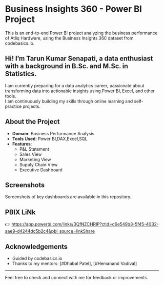 # Business Insights 360 - Power BI Project

This is an end-to-end Power BI project analyzing the business performance of Atliq Hardware, using the Business Insights 360 dataset from codebasics.io.

## Hi! I’m Tarun Kumar Senapati, a data enthusiast with a background in B.Sc. and M.Sc. in Statistics.  
   I am currently preparing for a data analytics career, passionate about transforming data into actionable insights using Power BI, Excel, and other tools.  
   I am continuously building my skills through online learning and self-practice projects.

## About the Project

- **Domain**: Business Performance Analysis  
- **Tools Used**: Power BI,DAX,Excel,SQL
- **Features**:  
  - P&L Statement  
  - Sales View  
  - Marketing View  
  - Supply Chain View  
  - Executive Dashboard

## Screenshots

Screenshots of key dashboards are available in this repository.  

## PBIX LiNk
👉 https://app.powerbi.com/links/3QfNZCHRIP?ctid=c6e549b3-5f45-4032-aae9-d4244dc5b2c4&pbi_source=linkShare

## Acknowledgements

- Guided by codebasics.io  
- Thanks to my mentors: [#Dhabal Patel], [#Hemanand Vadival] 

---

Feel free to check and connect with me for feedback or improvements.
